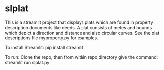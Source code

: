 # slplat

This is a streamlit project that displays plats which are found in property description documents like deeds.   A plat consists of metes and bounds which depict a direction and distance and also circular curves.   See the plat descriptions file myproperty.py for examples.

To install Streamlit:
  pip install streamlit

To run:
  Clone the repo, then from within repo directory give the command: streamlit run slplat.py
